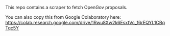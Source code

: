 This repo contains a scraper to fetch OpenGov proposals.

You can also copy this from Google Colaboratory here: https://colab.research.google.com/drive/1Rwu8Xw2k6EsxtVc_f6rEQYL1CBqTqc5Y
